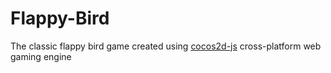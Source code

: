 # Flappy-Bird
The classic flappy bird game created using [cocos2d-js](https://github.com/cocos2d/cocos2d-js) cross-platform web gaming engine
